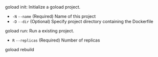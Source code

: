 goload init: Initialize a goload project.

- `-N` `--name` (Required) Name of this project
- `-D` `--dir` (Optional) Specify project directory containing the Dockerfile

goload run: Run a existing project.

- `R` `--replicas` (Required) Number of replicas

goload rebuild
